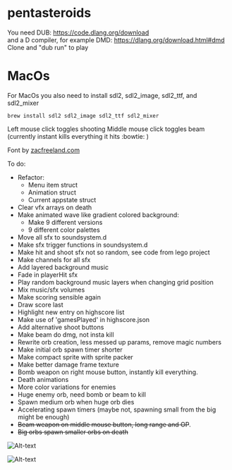 # pentasteroids
You need DUB: https://code.dlang.org/download  
and a D compiler, for example DMD: https://dlang.org/download.html#dmd  
Clone and "dub run" to play

# MacOs
For MacOs you also need to install sdl2, sdl2_image, sdl2_ttf, and sdl2_mixer

```
brew install sdl2 sdl2_image sdl2_ttf sdl2_mixer
```

Left mouse click toggles shooting
Middle mouse click toggles beam (currently instant kills everything it hits :bowtie: )

Font by [zacfreeland.com](http://zacfreeland.com/portfolio/cornerstone/)

To do:
* Refactor:
    * Menu item struct
    * Animation struct
    * Current appstate struct
* Clear vfx arrays on death
* Make animated wave like gradient colored background:
    * Make 9 different versions
    * 9 different color palettes
* Move all sfx to soundsystem.d
* Make sfx trigger functions in soundsystem.d
* Make hit and shoot sfx not so random, see code from lego project
* Make channels for all sfx
* Add layered background music 
* Fade in playerHit sfx
* Play random background music layers when changing grid position
* Mix music/sfx volumes
* Make scoring sensible again
* Draw score last
* Highlight new entry on highscore list
* Make use of 'gamesPlayed' in highscore.json
* Add alternative shoot buttons
* Make beam do dmg, not insta kill
* Rewrite orb creation, less messed up params, remove magic numbers
* Make initial orb spawn timer shorter
* Make compact sprite with sprite packer
* Make better damage frame texture
* Bomb weapon on right mouse button, instantly kill everything.
* Death animations
* More color variations for enemies
* Huge enemy orb, need bomb or beam to kill
* Spawn medium orb when huge orb dies
* Accelerating spawn timers (maybe not, spawning small from the big might be enough)
* ~~Beam weapon on middle mouse button, long range and OP~~.
* ~~Big orbs spawn smaller orbs on death~~


![Alt-text](http://i.imgur.com/muejR0C.png "menu screenshot")


![Alt-text](http://i.imgur.com/nPd6kW5.png "ingame screenshot")

